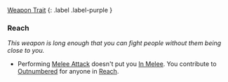 
[Weapon Trait](Game/Core/Weapon-Traits)
{: .label .label-purple }

### Reach
*This weapon is long enough that you can fight people without them being close to you.*
* Performing [Melee Attack](Terminology#Melee%20Attack) doesn't put you [In Melee](Effects#In%20Melee). You contribute to [Outnumbered](Attack-Bonuses#Outnumbered) for anyone in [Reach](Movement#Reach).